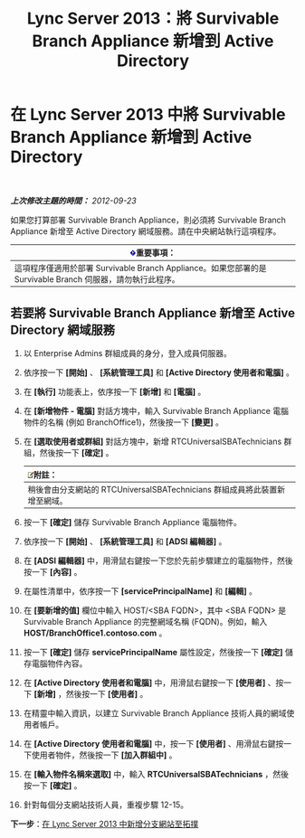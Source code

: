 ﻿---
title: Lync Server 2013：將 Survivable Branch Appliance 新增到 Active Directory
TOCTitle: 將 Survivable Branch Appliance 新增到 Active Directory
ms:assetid: 3e63507c-d60b-40ec-8bbe-586b1d707c3e
ms:mtpsurl: https://technet.microsoft.com/zh-tw/library/Gg425906(v=OCS.15)
ms:contentKeyID: 49290687
ms.date: 08/10/2015
mtps_version: v=OCS.15
ms.translationtype: HT
---

# 在 Lync Server 2013 中將 Survivable Branch Appliance 新增到 Active Directory

 

_**上次修改主題的時間：** 2012-09-23_

如果您打算部署 Survivable Branch Appliance，則必須將 Survivable Branch Appliance 新增至 Active Directory 網域服務。請在中央網站執行這項程序。

<table>
<thead>
<tr class="header">
<th><img src="images/Gg412908.important(OCS.15).gif" title="important" alt="important" />重要事項：</th>
</tr>
</thead>
<tbody>
<tr class="odd">
<td>這項程序僅適用於部署 Survivable Branch Appliance。如果您部署的是 Survivable Branch 伺服器，請勿執行此程序。</td>
</tr>
</tbody>
</table>


## 若要將 Survivable Branch Appliance 新增至 Active Directory 網域服務

1.  以 Enterprise Admins 群組成員的身分，登入成員伺服器。

2.  依序按一下 **\[開始\]** 、 **\[系統管理工具\]** 和 **\[Active Directory 使用者和電腦\]** 。

3.  在 **\[執行\]** 功能表上，依序按一下 **\[新增\]** 和 **\[電腦\]** 。

4.  在 **\[新增物件 - 電腦\]** 對話方塊中，輸入 Survivable Branch Appliance 電腦物件的名稱 (例如 BranchOffice1)，然後按一下 **\[變更\]** 。

5.  在 **\[選取使用者或群組\]** 對話方塊中，新增 RTCUniversalSBATechnicians 群組，然後按一下 **\[確定\]** 。
    
    <table>
    <thead>
    <tr class="header">
    <th><img src="images/Gg398811.note(OCS.15).gif" title="note" alt="note" />附註：</th>
    </tr>
    </thead>
    <tbody>
    <tr class="odd">
    <td>稍後會由分支網站的 RTCUniversalSBATechnicians 群組成員將此裝置新增至網域。</td>
    </tr>
    </tbody>
    </table>


6.  按一下 **\[確定\]** 儲存 Survivable Branch Appliance 電腦物件。

7.  依序按一下 **\[開始\]** 、 **\[系統管理工具\]** 和 **\[ADSI 編輯器\]** 。

8.  在 **\[ADSI 編輯器\]** 中，用滑鼠右鍵按一下您於先前步驟建立的電腦物件，然後按一下 **\[內容\]** 。

9.  在屬性清單中，依序按一下 **\[servicePrincipalName\]** 和 **\[編輯\]** 。

10. 在 **\[要新增的值\]** 欄位中輸入 HOST/\<SBA FQDN\>，其中 \<SBA FQDN\> 是 Survivable Branch Appliance 的完整網域名稱 (FQDN)。例如，輸入 **HOST/BranchOffice1.contoso.com** 。

11. 按一下 **\[確定\]** 儲存 **servicePrincipalName** 屬性設定，然後按一下 **\[確定\]** 儲存電腦物件內容。

12. 在 **\[Active Directory 使用者和電腦\]** 中，用滑鼠右鍵按一下 **\[使用者\]** 、按一下 **\[新增\]** ，然後按一下 **\[使用者\]** 。

13. 在精靈中輸入資訊，以建立 Survivable Branch Appliance 技術人員的網域使用者帳戶。

14. 在 **\[Active Directory 使用者和電腦\]** 中，按一下 **\[使用者\]** 、用滑鼠右鍵按一下使用者物件，然後按一下 **\[加入群組中\]** 。

15. 在 **\[輸入物件名稱來選取\]** 中，輸入 **RTCUniversalSBATechnicians** ，然後按一下 **\[確定\]** 。

16. 針對每個分支網站技術人員，重複步驟 12-15。

**下一步**：[在 Lync Server 2013 中新增分支網站至拓撲](lync-server-2013-add-branch-sites-to-your-topology.md)

